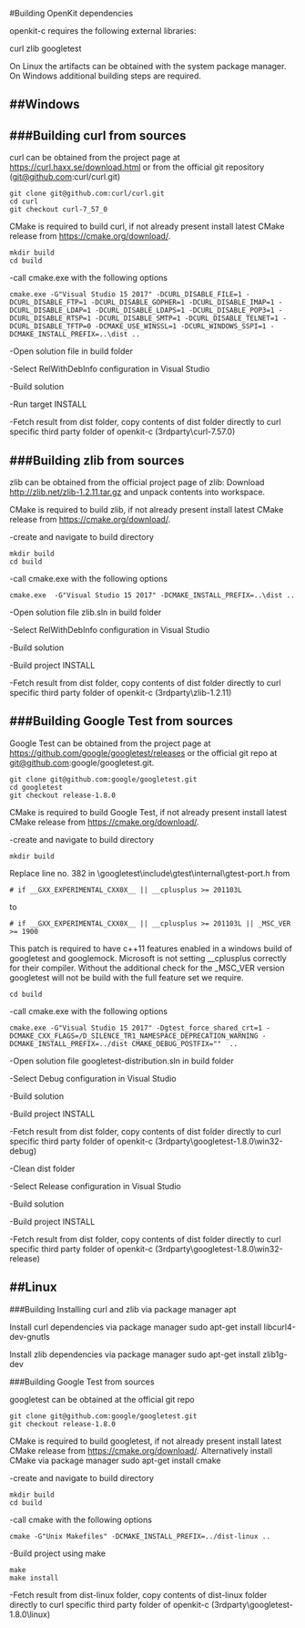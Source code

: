 #Building OpenKit dependencies

openkit-c requires the following external libraries:

curl
zlib
googletest

On Linux the artifacts can be obtained with the system package manager.
On Windows additional building steps are required.

##Windows
----------

###Building curl from sources
--------------------------------

curl can be obtained from the project page at https://curl.haxx.se/download.html or from the official 
git repository (git@github.com:curl/curl.git)

```
git clone git@github.com:curl/curl.git
cd curl
git checkout curl-7_57_0
```

CMake is required to build curl, if not already present install latest CMake release from https://cmake.org/download/.

```
mkdir build
cd build
```

-call cmake.exe with the following options

```
cmake.exe -G"Visual Studio 15 2017" -DCURL_DISABLE_FILE=1 -DCURL_DISABLE_FTP=1 -DCURL_DISABLE_GOPHER=1 -DCURL_DISABLE_IMAP=1 -DCURL_DISABLE_LDAP=1 -DCURL_DISABLE_LDAPS=1 -DCURL_DISABLE_POP3=1 -DCURL_DISABLE_RTSP=1 -DCURL_DISABLE_SMTP=1 -DCURL_DISABLE_TELNET=1 -DCURL_DISABLE_TFTP=0 -DCMAKE_USE_WINSSL=1 -DCURL_WINDOWS_SSPI=1 -DCMAKE_INSTALL_PREFIX=..\dist ..
```

-Open solution file in build folder

-Select RelWithDebInfo configuration in Visual Studio

-Build solution

-Run target INSTALL

-Fetch result from dist folder, copy contents of dist folder directly to curl specific third party folder of openkit-c (3rdparty\curl-7.57.0)

###Building zlib from sources
-------------------

zlib can be obtained from the official project page of zlib:
Download http://zlib.net/zlib-1.2.11.tar.gz and unpack contents into 
workspace.

CMake is required to build zlib, if not already present install latest CMake release 
from https://cmake.org/download/.

-create and navigate to build directory

```
mkdir build
cd build
```

-call cmake.exe with the following options

```
cmake.exe  -G"Visual Studio 15 2017" -DCMAKE_INSTALL_PREFIX=..\dist ..
```

-Open solution file zlib.sln in build folder

-Select RelWithDebInfo configuration in Visual Studio

-Build solution

-Build project INSTALL

-Fetch result from dist folder, copy contents of dist folder directly to curl specific third party folder of openkit-c (3rdparty\zlib-1.2.11)

###Building Google Test from sources
---------------------

Google Test can be obtained from the project page at https://github.com/google/googletest/releases 
or  the official git repo at git@github.com:google/googletest.git.
```
git clone git@github.com:google/googletest.git
cd googletest
git checkout release-1.8.0
```

CMake is required to build Google Test, if not already present install latest CMake release 
from https://cmake.org/download/.

-create and navigate to build directory

```
mkdir build
```

Replace line no. 382 in <ROOTDIR>\googletest\include\gtest\internal\gtest-port.h from 

```
# if __GXX_EXPERIMENTAL_CXX0X__ || __cplusplus >= 201103L
```

to 

```
# if __GXX_EXPERIMENTAL_CXX0X__ || __cplusplus >= 201103L || _MSC_VER >= 1900
```

This patch is required to have c++11 features enabled in a windows build of googletest 
and googlemock. Microsoft is not setting __cplusplus correctly for their compiler.
Without the additional check for the _MSC_VER version googletest will not 
be build with the full feature set we require.

```
cd build
```

-call cmake.exe with the following options

```
cmake.exe -G"Visual Studio 15 2017" -Dgtest_force_shared_crt=1 -DCMAKE_CXX_FLAGS=/D_SILENCE_TR1_NAMESPACE_DEPRECATION_WARNING -DCMAKE_INSTALL_PREFIX=../dist CMAKE_DEBUG_POSTFIX=""  ..
```

-Open solution file googletest-distribution.sln in build folder

-Select Debug configuration in Visual Studio

-Build solution

-Build project INSTALL

-Fetch result from dist folder, copy contents of dist folder directly to curl specific third party folder of openkit-c (3rdparty\googletest-1.8.0\win32-debug)

-Clean dist folder

-Select Release configuration in Visual Studio

-Build solution

-Build project INSTALL

-Fetch result from dist folder, copy contents of dist folder directly to curl specific third party folder of openkit-c (3rdparty\googletest-1.8.0\win32-release)

##Linux
----------

###Building Installing curl and zlib via package manager apt</h2>

 Install curl dependencies via package manager
    sudo apt-get install libcurl4-dev-gnutls
    
 Install zlib dependencies via package manager
    sudo apt-get install zlib1g-dev
	
###Building Google Test from sources

googletest can be obtained at the official git repo

```
git clone git@github.com:google/googletest.git
git checkout release-1.8.0
```

CMake is required to build googletest, if not already present install latest CMake release 
from https://cmake.org/download/.
Alternatively install CMake via package manager
    sudo apt-get install cmake
	
-create and navigate to build directory

```
mkdir build
cd build
```

-call cmake with the following options

```
cmake -G"Unix Makefiles" -DCMAKE_INSTALL_PREFIX=../dist-linux ..
```

-Build project using make

```
make
make install
```

-Fetch result from dist-linux folder, copy contents of dist-linux folder directly to curl specific third party folder of openkit-c (3rdparty\googletest-1.8.0\linux)
